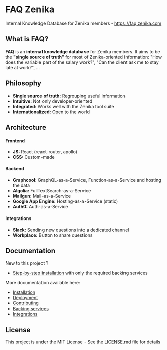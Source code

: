 # FAQ Zenika

Internal Knowledge Database for Zenika members - https://faq.zenika.com

## What is FAQ?

**FAQ** is an **internal knowledge database** for Zenika members. It aims to be the **"single source of truth"** for most of Zenika-oriented information: "How does the variable part of the salary work?", "Can the client ask me to stay late at work?", ...

## Philosophy

* **Single source of truth:** Regrouping useful information
* **Intuitive:** Not only developer-oriented
* **Integrated:** Works well with the Zenika tool suite
* **Internationalized:** Open to the world

## Architecture

#### Frontend

* **JS:** React (react-router, apollo)
* **CSS:** Custom-made

#### Backend

* **Graphcool:** GraphQL-as-a-Service, Function-as-a-Service and hosting the data
* **Algolia:** FullTextSearch-as-a-Service
* **Mailgun:** Mail-as-a-Service
* **Google App Engine:** Hosting-as-a-Service (static)
* **Auth0:** Auth-as-a-Service

#### Integrations

* **Slack:** Sending new questions into a dedicated channel
* **Workplace:** Button to share questions

## Documentation

New to this project ?

* [Step-by-step installation](/docs/step_by_step.md) with only the required backing services

More documentation available here:

* [Installation](/docs/installation.md)
* [Deployment](/docs/deployment.md)
* [Contributing](/docs/contributing.md)
* [Backing services](/docs/backing_services.md)
* [Integrations](/docs/integrations.md)

## License

This project is under the MIT License - See the [LICENSE.md](LICENSE.md) file for details
